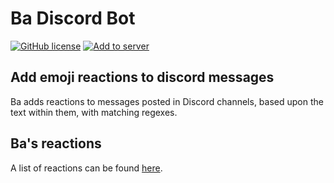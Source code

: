 # Ba Discord Bot

[![GitHub license](https://img.shields.io/github/license/asleepysheepy/Ba.svg?style=flat-square)](https://github.com/asleepysheepy/Ba/blob/main/LICENSE)
[![Add to server](https://img.shields.io/badge/Add%20to%20your-server-7289DA.svg?style=flat-square)](https://discordapp.com/oauth2/authorize?&client_id=432729863820935172&scope=bot&permissions=2112)

## Add emoji reactions to discord messages

Ba adds reactions to messages posted in Discord channels, based upon the text within them, with matching regexes.

## Ba's reactions

A list of reactions can be found [here](https://github.com/asleepysheepy/Ba/wiki/Reactions).

